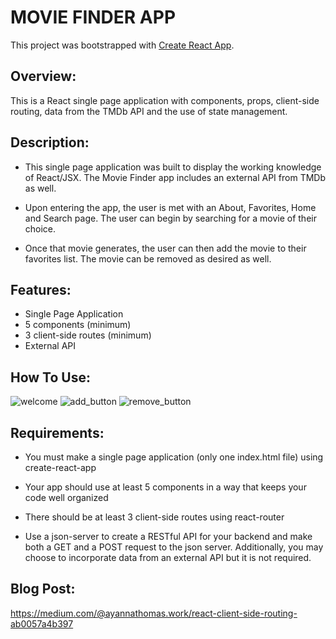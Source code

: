 # MOVIE FINDER APP 

This project was bootstrapped with [Create React App](https://github.com/facebook/create-react-app).

## Overview:

This is a React single page application with components, props, client-side routing, data from the TMDb API and the use of state management.

## Description:

* This single page application was built to display the working knowledge of React/JSX. The Movie Finder app includes an external API from TMDb as well. 

* Upon entering the app, the user is met with an About, Favorites, Home and Search page. The user can begin by searching for a movie of their choice. 

* Once that movie generates, the user can then add the movie to their favorites list. The movie can be removed as desired as well.

## Features: 

* Single Page Application
* 5 components (minimum)
* 3 client-side routes (minimum)
* External API

## How To Use: 
![welcome](https://i.makeagif.com/save/Km1XnF)
![add_button](https://i.makeagif.com/save/Pun9ag)
![remove_button](https://i.makeagif.com/save/Y6vz12)
## Requirements:

* You must make a single page application (only one index.html file) using create-react-app

* Your app should use at least 5 components in a way that keeps your code well organized

* There should be at least 3 client-side routes using react-router

* Use a json-server to create a RESTful API for your backend and make both a GET and a POST request to the json server. Additionally, you may choose to incorporate data from an external API but it is not required.

## Blog Post: 

https://medium.com/@ayannathomas.work/react-client-side-routing-ab0057a4b397
